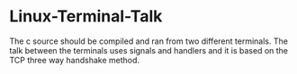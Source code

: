 # Linux-Terminal-Talk

The c source should be compiled and ran from two different terminals. The talk between the terminals uses signals and handlers and it is based on the TCP three way handshake method.
